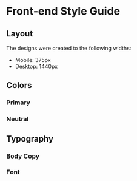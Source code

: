 # Front-end Style Guide

## Layout

The designs were created to the following widths:

- Mobile: 375px
- Desktop: 1440px

## Colors

### Primary
<!--
Bright orange: hsl(31, 77%, 52%)
Dark cyan: hsl(184, 100%, 22%)
Very dark cyan: hsl(179, 100%, 13%)-->

### Neutral

<!--Transparent white (paragraphs): hsla(0, 0%, 100%, 0.75)
Very light gray (background, headings, buttons): hsl(0, 0%, 95%)-->

## Typography

### Body Copy

<!--- Font size: 15px-->

### Font

<!--- Family: [Lexend Deca](https://fonts.google.com/specimen/Lexend+Deca)
- Weights: 400 -->

<!--- Family: [Big Shoulders Display](https://fonts.google.com/specimen/Big+Shoulders+Display)
- Weights: 700 -->
